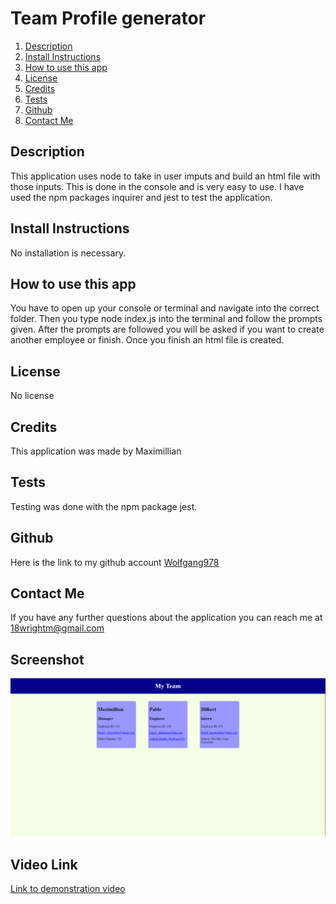 

  # Team Profile generator


1. [Description](#Description)
2. [Install Instructions](#Install-Instructions)
3. [How to use this app](#How-to-use-this-app)
4. [License](#License)
5. [Credits](#Credits)
6. [Tests](#Tests)
7. [Github](#Github)
8. [Contact Me](#Contact-Me)

  
          
  
  
  ## Description 
  This application uses node to take in user imputs and build an html file with those inputs. This is done in the console
  and is very easy to use. I have used the npm packages inquirer and jest to test the application.
  
  ## Install Instructions
  No installation is necessary.
  
  ## How to use this app
  You have to open up your console or terminal and navigate into the correct folder. Then you type node index.js into the terminal and follow the prompts given.
  After the prompts are followed you will be asked if you want to create another employee or finish. Once you finish an html file is created.
  
  
## License
No license
        
    
  
  ## Credits
  This application was made by Maximillian

  ## Tests
  Testing was done with the npm package jest.

  ## Github 
 Here is the link to my github account [Wolfgang978](https://github.com/Wolfgang978)
  
  
  ## Contact Me
  If you have any further questions about the application you can reach me at 18wrightm@gmail.com

  ## Screenshot
  ![A picture of my working Team Profile generator in the browser.](./assets/TeamProfileGeneratorSS.png)

  ## Video Link
  [Link to demonstration video](https://drive.google.com/file/d/1KJP2xGz9nnSIbbI4pJjgcMPkk9pOlwYd/view)
 
